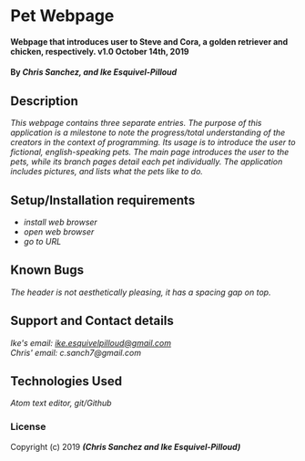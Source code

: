 # Pet Webpage

#### Webpage that introduces user to Steve and Cora, a golden retriever and chicken, respectively. v1.0 October 14th, 2019

#### By _**Chris Sanchez, and Ike Esquivel-Pilloud**_

## Description

_This webpage contains three separate entries. The purpose of this application is a milestone to note the progress/total understanding of the creators in the context of programming. Its usage is to introduce the user to fictional, english-speaking pets. The main page introduces the user to the pets, while its branch pages detail each pet individually. The application includes pictures, and lists what the pets like to do._

## Setup/Installation requirements

* _install web browser_
* _open web browser_
* _go to URL_

## Known Bugs

_The header is not aesthetically pleasing, it has a spacing gap on top._

## Support and Contact details

_Ike's email: ike.esquivelpilloud@gmail.com  
Chris' email: c.sanch7@gmail.com_

## Technologies Used

_Atom text editor, git/Github_

### License

Copyright (c) 2019 **_(Chris Sanchez and Ike Esquivel-Pilloud)_**
